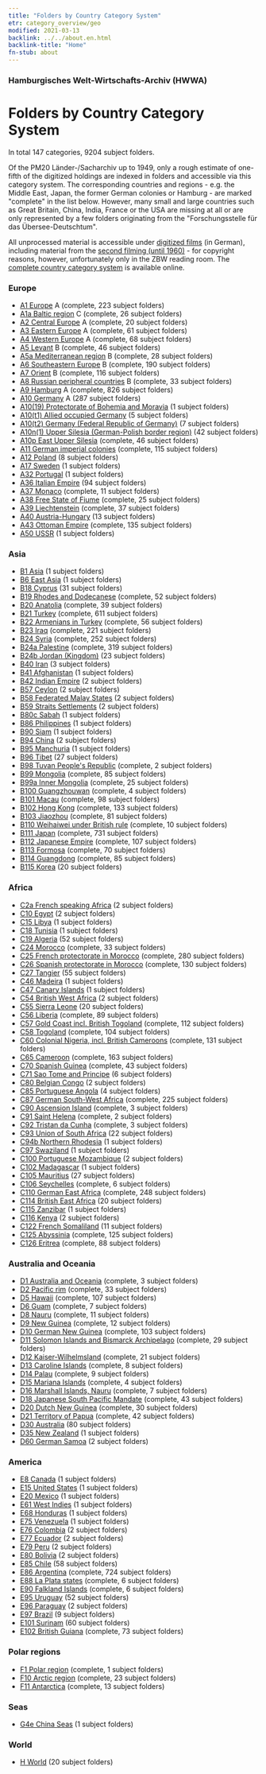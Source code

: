 ```yaml
---
title: "Folders by Country Category System"
etr: category_overview/geo
modified: 2021-03-13
backlink: ../../about.en.html
backlink-title: "Home"
fn-stub: about
---
```


### Hamburgisches Welt-Wirtschafts-Archiv (HWWA)
# Folders by Country Category System




In total 147 categories, 9204 subject folders.


Of the PM20 Länder-/Sacharchiv up to 1949, only a rough estimate of one-fifth
of the digitized holdings are indexed in folders and accessible via this
category system. The corresponding countries and regions - e.g. the Middle
East, Japan, the former German colonies or Hamburg - are marked "complete" in
the list below. However, many small and large countries such as Great Britain,
China, India, France or the USA are missing at all or are only represented by a
few folders originating from the "Forschungsstelle für das Übersee-Deutschtum".

All unprocessed material is accessible under [digitized
films](/film/h1_sh.de.html) (in German), including material from the [second
filming (until 1960)](/film/h2_sh.de.html) - for copyright reasons, however,
unfortunately only in the ZBW reading room. The [complete country category
system](https://pm20.zbw.eu/report/pm20_result.de.html?jsonFile=vocab/geo_by_signature.en.json&main_title=Country+category+system)
is available online.






### Europe<a name='A'></a>

- [A1 Europe](i/140892/about.en.html) A (complete, 223 subject folders)<a name='A1'></a>
- [A1a Baltic region](i/140894/about.en.html) C (complete, 26 subject folders)<a name='A1a'></a>
- [A2 Central Europe](i/140895/about.en.html) A (complete, 20 subject folders)<a name='A2'></a>
- [A3 Eastern Europe](i/140896/about.en.html) A (complete, 61 subject folders)<a name='A3'></a>
- [A4 Western Europe](i/140897/about.en.html) A (complete, 68 subject folders)<a name='A4'></a>
- [A5 Levant](i/140898/about.en.html) B (complete, 46 subject folders)<a name='A5'></a>
- [A5a Mediterranean region](i/140899/about.en.html) B (complete, 28 subject folders)<a name='A5a'></a>
- [A6 Southeastern Europe](i/140900/about.en.html) B (complete, 190 subject folders)<a name='A6'></a>
- [A7 Orient](i/140902/about.en.html) B (complete, 116 subject folders)<a name='A7'></a>
- [A8 Russian peripheral countries](i/140904/about.en.html) B (complete, 33 subject folders)<a name='A8'></a>
- [A9 Hamburg](i/140905/about.en.html) A (complete, 826 subject folders)<a name='A9'></a>
- [A10 Germany](i/126128/about.en.html) A (287 subject folders)<a name='A10'></a>
- [A10(19) Protectorate of Bohemia and Moravia](i/140098/about.en.html) (1 subject folders)<a name='A10(19)'></a>
- [A10(t1) Allied occupied Germany](i/187230/about.en.html) (5 subject folders)<a name='A10(t1)'></a>
- [A10(t2) Germany (Federal Republic of Germany)](i/187232/about.en.html) (7 subject folders)<a name='A10(t2)'></a>
- [A10n(1) Upper Silesia (German-Polish border region)](i/140948/about.en.html) (42 subject folders)<a name='A10n(1)'></a>
- [A10p East Upper Silesia](i/140951/about.en.html) (complete, 46 subject folders)<a name='A10p'></a>
- [A11 German imperial colonies](i/140960/about.en.html) (complete, 115 subject folders)<a name='A11'></a>
- [A12 Poland](i/140962/about.en.html) (8 subject folders)<a name='A12'></a>
- [A17 Sweden](i/140968/about.en.html) (1 subject folders)<a name='A17'></a>
- [A32 Portugal](i/140987/about.en.html) (1 subject folders)<a name='A32'></a>
- [A36 Italian Empire](i/141012/about.en.html) (94 subject folders)<a name='A36'></a>
- [A37 Monaco](i/141013/about.en.html) (complete, 11 subject folders)<a name='A37'></a>
- [A38 Free State of Fiume](i/141014/about.en.html) (complete, 25 subject folders)<a name='A38'></a>
- [A39 Liechtenstein](i/141016/about.en.html) (complete, 37 subject folders)<a name='A39'></a>
- [A40 Austria-Hungary](i/126127/about.en.html) (13 subject folders)<a name='A40'></a>
- [A43 Ottoman Empire](i/141034/about.en.html) (complete, 135 subject folders)<a name='A43'></a>
- [A50 USSR](i/141043/about.en.html) (1 subject folders)<a name='A50'></a>

### Asia<a name='B'></a>

- [B1 Asia](i/141056/about.en.html) (1 subject folders)<a name='B1'></a>
- [B6 East Asia](i/141062/about.en.html) (1 subject folders)<a name='B6'></a>
- [B18 Cyprus](i/141079/about.en.html) (31 subject folders)<a name='B18'></a>
- [B19 Rhodes and Dodecanese](i/141106/about.en.html) (complete, 52 subject folders)<a name='B19'></a>
- [B20 Anatolia](i/141108/about.en.html) (complete, 39 subject folders)<a name='B20'></a>
- [B21 Turkey](i/141111/about.en.html) (complete, 611 subject folders)<a name='B21'></a>
- [B22 Armenians in Turkey](i/141112/about.en.html) (complete, 56 subject folders)<a name='B22'></a>
- [B23 Iraq](i/141113/about.en.html) (complete, 221 subject folders)<a name='B23'></a>
- [B24 Syria](i/141114/about.en.html) (complete, 252 subject folders)<a name='B24'></a>
- [B24a Palestine](i/141115/about.en.html) (complete, 319 subject folders)<a name='B24a'></a>
- [B24b Jordan (Kingdom)](i/141116/about.en.html) (23 subject folders)<a name='B24b'></a>
- [B40 Iran](i/141186/about.en.html) (3 subject folders)<a name='B40'></a>
- [B41 Afghanistan](i/141188/about.en.html) (1 subject folders)<a name='B41'></a>
- [B42 Indian Empire](i/141189/about.en.html) (2 subject folders)<a name='B42'></a>
- [B57 Ceylon](i/141204/about.en.html) (2 subject folders)<a name='B57'></a>
- [B58 Federated Malay States](i/141206/about.en.html) (2 subject folders)<a name='B58'></a>
- [B59 Straits Settlements](i/141211/about.en.html) (2 subject folders)<a name='B59'></a>
- [B80c Sabah](i/141234/about.en.html) (1 subject folders)<a name='B80c'></a>
- [B86 Philippines](i/141240/about.en.html) (1 subject folders)<a name='B86'></a>
- [B90 Siam](i/141242/about.en.html) (1 subject folders)<a name='B90'></a>
- [B94 China](i/141253/about.en.html) (2 subject folders)<a name='B94'></a>
- [B95 Manchuria](i/141258/about.en.html) (1 subject folders)<a name='B95'></a>
- [B96 Tibet](i/141259/about.en.html) (27 subject folders)<a name='B96'></a>
- [B98 Tuvan People's Republic](i/141260/about.en.html) (complete, 2 subject folders)<a name='B98'></a>
- [B99 Mongolia](i/141261/about.en.html) (complete, 85 subject folders)<a name='B99'></a>
- [B99a Inner Mongolia](i/141264/about.en.html) (complete, 25 subject folders)<a name='B99a'></a>
- [B100 Guangzhouwan](i/141266/about.en.html) (complete, 4 subject folders)<a name='B100'></a>
- [B101 Macau](i/141267/about.en.html) (complete, 98 subject folders)<a name='B101'></a>
- [B102 Hong Kong](i/141268/about.en.html) (complete, 133 subject folders)<a name='B102'></a>
- [B103 Jiaozhou](i/126163/about.en.html) (complete, 81 subject folders)<a name='B103'></a>
- [B110 Weihaiwei under British rule](i/141271/about.en.html) (complete, 10 subject folders)<a name='B110'></a>
- [B111 Japan](i/141272/about.en.html) (complete, 731 subject folders)<a name='B111'></a>
- [B112 Japanese Empire](i/141273/about.en.html) (complete, 107 subject folders)<a name='B112'></a>
- [B113 Formosa](i/141274/about.en.html) (complete, 70 subject folders)<a name='B113'></a>
- [B114 Guangdong](i/141275/about.en.html) (complete, 85 subject folders)<a name='B114'></a>
- [B115 Korea](i/141276/about.en.html) (20 subject folders)<a name='B115'></a>

### Africa<a name='C'></a>

- [C2a French speaking Africa](i/141312/about.en.html) (2 subject folders)<a name='C2a'></a>
- [C10 Egypt](i/141336/about.en.html) (2 subject folders)<a name='C10'></a>
- [C15 Libya](i/141339/about.en.html) (1 subject folders)<a name='C15'></a>
- [C18 Tunisia](i/141353/about.en.html) (1 subject folders)<a name='C18'></a>
- [C19 Algeria](i/141354/about.en.html) (52 subject folders)<a name='C19'></a>
- [C24 Morocco](i/141356/about.en.html) (complete, 33 subject folders)<a name='C24'></a>
- [C25 French protectorate in Morocco](i/141358/about.en.html) (complete, 280 subject folders)<a name='C25'></a>
- [C26 Spanish protectorate in Morocco](i/141359/about.en.html) (complete, 130 subject folders)<a name='C26'></a>
- [C27 Tangier](i/141360/about.en.html) (55 subject folders)<a name='C27'></a>
- [C46 Madeira](i/141394/about.en.html) (1 subject folders)<a name='C46'></a>
- [C47 Canary Islands](i/141395/about.en.html) (1 subject folders)<a name='C47'></a>
- [C54 British West Africa](i/141402/about.en.html) (2 subject folders)<a name='C54'></a>
- [C55 Sierra Leone](i/141404/about.en.html) (20 subject folders)<a name='C55'></a>
- [C56 Liberia](i/141405/about.en.html) (complete, 89 subject folders)<a name='C56'></a>
- [C57 Gold Coast incl. British Togoland](i/141406/about.en.html) (complete, 112 subject folders)<a name='C57'></a>
- [C58 Togoland](i/141408/about.en.html) (complete, 104 subject folders)<a name='C58'></a>
- [C60 Colonial Nigeria, incl. British Cameroons](i/141409/about.en.html) (complete, 131 subject folders)<a name='C60'></a>
- [C65 Cameroon](i/141410/about.en.html) (complete, 163 subject folders)<a name='C65'></a>
- [C70 Spanish Guinea](i/141412/about.en.html) (complete, 43 subject folders)<a name='C70'></a>
- [C71 Sao Tome and Principe](i/141413/about.en.html) (6 subject folders)<a name='C71'></a>
- [C80 Belgian Congo](i/141444/about.en.html) (2 subject folders)<a name='C80'></a>
- [C85 Portuguese Angola](i/141449/about.en.html) (4 subject folders)<a name='C85'></a>
- [C87 German South-West Africa](i/141450/about.en.html) (complete, 225 subject folders)<a name='C87'></a>
- [C90 Ascension Island](i/141451/about.en.html) (complete, 3 subject folders)<a name='C90'></a>
- [C91 Saint Helena](i/141452/about.en.html) (complete, 2 subject folders)<a name='C91'></a>
- [C92 Tristan da Cunha](i/141453/about.en.html) (complete, 3 subject folders)<a name='C92'></a>
- [C93 Union of South Africa](i/141454/about.en.html) (22 subject folders)<a name='C93'></a>
- [C94b Northern Rhodesia](i/141458/about.en.html) (1 subject folders)<a name='C94b'></a>
- [C97 Swaziland](i/141461/about.en.html) (1 subject folders)<a name='C97'></a>
- [C100 Portuguese Mozambique](i/141463/about.en.html) (2 subject folders)<a name='C100'></a>
- [C102 Madagascar](i/141464/about.en.html) (1 subject folders)<a name='C102'></a>
- [C105 Mauritius](i/141469/about.en.html) (27 subject folders)<a name='C105'></a>
- [C106 Seychelles](i/141470/about.en.html) (complete, 6 subject folders)<a name='C106'></a>
- [C110 German East Africa](i/141471/about.en.html) (complete, 248 subject folders)<a name='C110'></a>
- [C114 British East Africa](i/141473/about.en.html) (20 subject folders)<a name='C114'></a>
- [C115 Zanzibar](i/141474/about.en.html) (1 subject folders)<a name='C115'></a>
- [C116 Kenya](i/141475/about.en.html) (2 subject folders)<a name='C116'></a>
- [C122 French Somaliland](i/141479/about.en.html) (11 subject folders)<a name='C122'></a>
- [C125 Abyssinia](i/141482/about.en.html) (complete, 125 subject folders)<a name='C125'></a>
- [C126 Eritrea](i/141483/about.en.html) (complete, 88 subject folders)<a name='C126'></a>

### Australia and Oceania<a name='D'></a>

- [D1 Australia and Oceania](i/141592/about.en.html) (complete, 3 subject folders)<a name='D1'></a>
- [D2 Pacific rim](i/141593/about.en.html) (complete, 33 subject folders)<a name='D2'></a>
- [D5 Hawaii](i/141595/about.en.html) (complete, 107 subject folders)<a name='D5'></a>
- [D6 Guam](i/141598/about.en.html) (complete, 7 subject folders)<a name='D6'></a>
- [D8 Nauru](i/141599/about.en.html) (complete, 11 subject folders)<a name='D8'></a>
- [D9 New Guinea](i/141600/about.en.html) (complete, 12 subject folders)<a name='D9'></a>
- [D10 German New Guinea](i/141601/about.en.html) (complete, 103 subject folders)<a name='D10'></a>
- [D11 Solomon Islands and Bismarck Archipelago](i/141610/about.en.html) (complete, 29 subject folders)<a name='D11'></a>
- [D12 Kaiser-Wilhelmsland](i/141612/about.en.html) (complete, 21 subject folders)<a name='D12'></a>
- [D13 Caroline Islands](i/141613/about.en.html) (complete, 8 subject folders)<a name='D13'></a>
- [D14 Palau](i/141614/about.en.html) (complete, 9 subject folders)<a name='D14'></a>
- [D15 Mariana Islands](i/141615/about.en.html) (complete, 4 subject folders)<a name='D15'></a>
- [D16 Marshall Islands, Nauru](i/141616/about.en.html) (complete, 7 subject folders)<a name='D16'></a>
- [D18 Japanese South Pacific Mandate](i/141618/about.en.html) (complete, 43 subject folders)<a name='D18'></a>
- [D20 Dutch New Guinea](i/141619/about.en.html) (complete, 30 subject folders)<a name='D20'></a>
- [D21 Territory of Papua](i/141620/about.en.html) (complete, 42 subject folders)<a name='D21'></a>
- [D30 Australia](i/141621/about.en.html) (80 subject folders)<a name='D30'></a>
- [D35 New Zealand](i/141623/about.en.html) (1 subject folders)<a name='D35'></a>
- [D60 German Samoa](i/141634/about.en.html) (2 subject folders)<a name='D60'></a>

### America<a name='E'></a>

- [E8 Canada](i/141644/about.en.html) (1 subject folders)<a name='E8'></a>
- [E15 United States](i/141653/about.en.html) (1 subject folders)<a name='E15'></a>
- [E20 Mexico](i/141657/about.en.html) (1 subject folders)<a name='E20'></a>
- [E61 West Indies](i/141677/about.en.html) (1 subject folders)<a name='E61'></a>
- [E68 Honduras](i/141681/about.en.html) (1 subject folders)<a name='E68'></a>
- [E75 Venezuela](i/141686/about.en.html) (1 subject folders)<a name='E75'></a>
- [E76 Colombia](i/141687/about.en.html) (2 subject folders)<a name='E76'></a>
- [E77 Ecuador](i/141688/about.en.html) (2 subject folders)<a name='E77'></a>
- [E79 Peru](i/141689/about.en.html) (2 subject folders)<a name='E79'></a>
- [E80 Bolivia](i/141690/about.en.html) (2 subject folders)<a name='E80'></a>
- [E85 Chile](i/141691/about.en.html) (58 subject folders)<a name='E85'></a>
- [E86 Argentina](i/141692/about.en.html) (complete, 724 subject folders)<a name='E86'></a>
- [E88 La Plata states](i/141693/about.en.html) (complete, 6 subject folders)<a name='E88'></a>
- [E90 Falkland Islands](i/141694/about.en.html) (complete, 6 subject folders)<a name='E90'></a>
- [E95 Uruguay](i/141695/about.en.html) (52 subject folders)<a name='E95'></a>
- [E96 Paraguay](i/141696/about.en.html) (2 subject folders)<a name='E96'></a>
- [E97 Brazil](i/141697/about.en.html) (9 subject folders)<a name='E97'></a>
- [E101 Surinam](i/141699/about.en.html) (60 subject folders)<a name='E101'></a>
- [E102 British Guiana](i/141700/about.en.html) (complete, 73 subject folders)<a name='E102'></a>

### Polar regions<a name='F'></a>

- [F1 Polar region](i/141701/about.en.html) (complete, 1 subject folders)<a name='F1'></a>
- [F10 Arctic region](i/141702/about.en.html) (complete, 23 subject folders)<a name='F10'></a>
- [F11 Antarctica](i/141703/about.en.html) (complete, 13 subject folders)<a name='F11'></a>

### Seas<a name='G'></a>

- [G4e China Seas](i/141727/about.en.html) (1 subject folders)<a name='G4e'></a>

### World<a name='H'></a>

- [H World](i/141728/about.en.html) (20 subject folders)<a name='H'></a>

